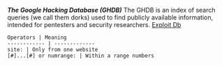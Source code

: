 ***The Google Hacking Database (GHDB)*** The GHDB is an index of search queries (we call them dorks) used to find publicly available information, intended for pentesters and security researchers. [Exploit Db](https://www.exploit-db.com/google-hacking-database)  
```
Operators | Meaning
------------ | -------------
site: | Only from one website
[#]...[#] or numrange: | Within a range numbers
```
